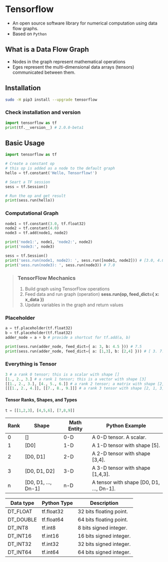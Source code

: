 # Tensorflow

- An open source software library for numerical computation using data flow graphs.
- Based on `Python`

## What is a Data Flow Graph

- Nodes in the graph represent mathematical operations
- Eges represent the multi-dimensional data arrays (tensors) communicated between them.



## Installation

```bash
sudo -H pip3 install --upgrade tensorflow
```

### Check installation and version

```python
import tensorflow as tf
print(tf.__version__) # 2.0.0-beta1
```



## Basic Usage

```python
import tensorflow as tf

# Create a constant op
# this op is added as a node to the default graph
hello = tf.constant('Hello, Tensorflow!')

# Seart a TF session
sess = tf.Session()

# Run the op and get result
print(sess.run(hello))
```



### Computational Graph

```python
node1 = tf.constant(3.0, tf.float32)
node2 = tf.constant(4.0)
node3 = tf.add(node1, node2)

print('node1:', node1, 'node2:', node2)
print('node3:', node3)

sess = tf.Session()
print('sess.run(node1, node2): ', sess.run([node1, node2])) # [3.0, 4.0]
print('sess.run(node3): ', sess.run(node3)) # 7.0
```



> ### TensorFlow Mechanics
>
> 1. Build graph using TensorFlow operations
> 2. Feed data and run graph (operation) **sess.run(op, feed_dict={ x: x_data })**
> 3. Update variables in the graph and return values



### Placeholder

```python
a = tf.placeholder(tf.float32)
b = tf.placeholder(tf.float32)
adder_node = a + b # provide a shortcut for tf.add(a, b)

print(sess.run(adder_node, feed_dict={ a: 3, b: 4.5 })) # 7.5
print(sess.run(adder_node, feed_dict={ a: [1,3], b: [2,4] })) # [ 3. 7.]
```



### Everything is **Tensor**

```python
3 # a rank 0 tensor; this is a scalar with shape []
[1., 2., 3.] # a rank 1 tensor; this is a vector with shape [3]
[[1., 2., 3.], [4., 5., 6.]] # a rank 2 tensor; a matrix with shape [2, 3]
[[[1., 2., 4.]], [[7., 8., 9.]]] # a rank 3 tensor with shape [2, 1, 3]
```

#### Tensor Ranks, Shapes, and Types

```python
t = [[1,2,3], [4,5,6], [7,8,9]]
```

| Rank | Shape             | Math Entity | Python Example                         |
| ---- | ----------------- | ----------- | -------------------------------------- |
| 0    | []                | 0-D         | A 0-D tensor. A scalar.                |
| 1    | [D0]              | 1-D         | A 1-D tensor with shape [5].           |
| 2    | [D0, D1]          | 2-D         | A 2-D tensor with shape [3,4].         |
| 3    | [D0, D1, D2]      | 3-D         | A 3-D tensor with shape [1,4,3].       |
| n    | [D0, D1, …, Dn-1] | n-D         | A tensor with shape [D0, D1, …, Dn-1]. |

| Data type | Python Type | Description             |
| --------- | ----------- | ----------------------- |
| DT_FLOAT  | tf.float32  | 32 bits floating point. |
| DT_DOUBLE | tf.float64  | 64 bits floating point. |
| DT_INT8   | tf.int8     | 8 bits signed integer.  |
| DT_INT16  | tf.int16    | 16 bits signed integer. |
| DT_INT32  | tf.int32    | 32 bits signed integer. |
| DT_INT64  | tf.int64    | 64 bits signed integer. |

